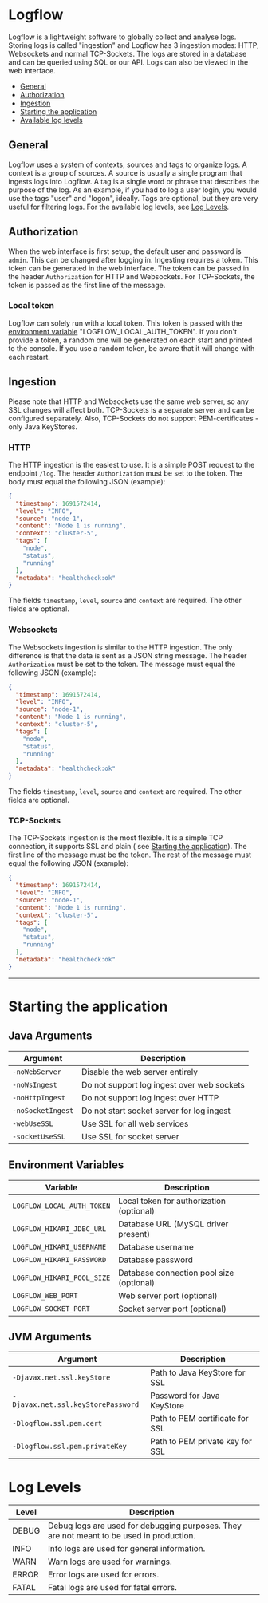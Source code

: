 # Logflow

Logflow is a lightweight software to globally collect and analyse logs. Storing logs is called "ingestion" and Logflow
has 3 ingestion modes: HTTP, Websockets and normal TCP-Sockets. The logs are stored in a database and can be queried
using SQL or our API. Logs can also be viewed in the web interface.

- [General](#general)
- [Authorization](#authorization)
- [Ingestion](#ingestion)
- [Starting the application](#starting-the-application)
- [Available log levels](#log-levels)

## General
Logflow uses a system of contexts, sources and tags to organize logs. A context is a group of sources. A source is usually a single program that ingests logs into Logflow. A tag is a single word or phrase that describes the purpose of the log. As an example, if you had to log a user login, you would use the tags "user" and "logon", ideally. Tags are optional, but they are very useful for filtering logs.
For the available log levels, see [Log Levels](#log-levels).

## Authorization

When the web interface is first setup, the default user and password is `admin`. This can be changed after logging in.
Ingesting requires a token. This token can be generated in the web interface. The token can be passed in the
header `Authorization` for HTTP and Websockets. For TCP-Sockets, the token is passed as the first line of the message.

### Local token

Logflow can solely run with a local token. This token is passed with
the [environment variable](#environment-variables) "LOGFLOW_LOCAL_AUTH_TOKEN". If you don't provide a token, a random
one will be generated on each start and printed to the console. If you use a random token, be aware that it will change
with each restart.

## Ingestion

Please note that HTTP and Websockets use the same web server, so any SSL changes will affect both. TCP-Sockets is a
separate server and can be configured separately. Also, TCP-Sockets do not support PEM-certificates - only Java
KeyStores.

### HTTP

The HTTP ingestion is the easiest to use. It is a simple POST request to the endpoint `/log`. The header `Authorization`
must be set to the token. The body must equal the following JSON (example):

```json
{
  "timestamp": 1691572414,
  "level": "INFO",
  "source": "node-1",
  "content": "Node 1 is running",
  "context": "cluster-5",
  "tags": [
    "node",
    "status",
    "running"
  ],
  "metadata": "healthcheck:ok"
}
```

The fields `timestamp`, `level`, `source` and `context` are required. The other fields are optional.

### Websockets

The Websockets ingestion is similar to the HTTP ingestion. The only difference is that the data is sent as a JSON string
message. The header `Authorization` must be set to the token. The message must equal the following JSON (example):

```json
{
  "timestamp": 1691572414,
  "level": "INFO",
  "source": "node-1",
  "content": "Node 1 is running",
  "context": "cluster-5",
  "tags": [
    "node",
    "status",
    "running"
  ],
  "metadata": "healthcheck:ok"
}
```

The fields `timestamp`, `level`, `source` and `context` are required. The other fields are optional.

### TCP-Sockets

The TCP-Sockets ingestion is the most flexible. It is a simple TCP connection, it supports SSL and plain (
see [Starting the application](#starting-the-application)). The first line of the message must be the token. The rest of
the message must equal the following JSON (example):

```json
{
  "timestamp": 1691572414,
  "level": "INFO",
  "source": "node-1",
  "content": "Node 1 is running",
  "context": "cluster-5",
  "tags": [
    "node",
    "status",
    "running"
  ],
  "metadata": "healthcheck:ok"
}
```

---

# Starting the application

## Java Arguments

| Argument          | Description                                |
|-------------------|--------------------------------------------|
| `-noWebServer`    | Disable the web server entirely            |
| `-noWsIngest`     | Do not support log ingest over web sockets |
| `-noHttpIngest`   | Do not support log ingest over HTTP        |
| `-noSocketIngest` | Do not start socket server for log ingest  |
| `-webUseSSL`      | Use SSL for all web services               |
| `-socketUseSSL`   | Use SSL for socket server                  |

## Environment Variables

| Variable                   | Description                              |
|----------------------------|------------------------------------------|
| `LOGFLOW_LOCAL_AUTH_TOKEN` | Local token for authorization (optional) |
| `LOGFLOW_HIKARI_JDBC_URL`  | Database URL (MySQL driver present)      |
| `LOGFLOW_HIKARI_USERNAME`  | Database username                        |
| `LOGFLOW_HIKARI_PASSWORD`  | Database password                        |
| `LOGFLOW_HIKARI_POOL_SIZE` | Database connection pool size (optional) |
| `LOGFLOW_WEB_PORT`         | Web server port (optional)               |
| `LOGFLOW_SOCKET_PORT`      | Socket server port (optional)            |

## JVM Arguments

| Argument                           | Description                     |
|------------------------------------|---------------------------------|
| `-Djavax.net.ssl.keyStore`         | Path to Java KeyStore for SSL   |
| `-Djavax.net.ssl.keyStorePassword` | Password for Java KeyStore      |
| `-Dlogflow.ssl.pem.cert`           | Path to PEM certificate for SSL |
| `-Dlogflow.ssl.pem.privateKey`     | Path to PEM private key for SSL |

# Log Levels

| Level | Description                                                                              |
|-------|------------------------------------------------------------------------------------------|
| DEBUG | Debug logs are used for debugging purposes. They are not meant to be used in production. |
| INFO  | Info logs are used for general information.                                              |
| WARN  | Warn logs are used for warnings.                                                         |
| ERROR | Error logs are used for errors.                                                          |
| FATAL | Fatal logs are used for fatal errors.                                                    |